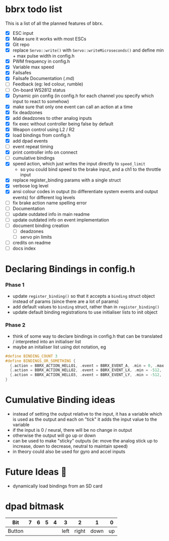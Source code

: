 # bbrx todo list
This is a list of all the planned features of bbrx.

- [x] ESC input
- [x] Make sure it works with most ESCs
- [x] Git repo
- [x] replace `Servo::write()` with `Servo::writeMicroseconds()` and define min + max pulse width in config.h
- [x] PWM frequency in config.h
- [x] Variable max speed
- [x] Failsafes
- [x] Failsafe Documentation (.md)
- [ ] Feedback (eg: led colour, rumble)
- [ ] On-board WS2812 status
- [x] Dynamic pin config (in config.h for each channel you specify which input to react to somehow)
- [x] make sure that only one event can call an action at a time
- [x] fix deadzones
- [x] add deadzones to other analog inputs
- [x] fix exec without controller being false by default
- [x] Weapon control using L2 / R2
- [x] load bindings from config.h
- [x] add dpad events
- [ ] event repeat timing
- [x] print controller info on connect
- [ ] cumulative bindings
- [x] speed action, which just writes the input directly to `speed_limit`
  - so you could bind speed to the brake input, and a ch1 to the throttle input
- [x] replace register_binding params with a single struct
- [x] verbose log level
- [x] ansi colour codes in output (to differentiate system events and output events) for different log levels
- [ ] fix brake action name spelling error
- [ ] Documentation
- [ ] update outdated info in main readme
- [ ] update outdated info on event implementation
- [ ] document binding creation
  - [ ] deadzones
  - [ ] servo pin limits
- [ ] credits on readme
- [ ] docs index

# Declaring Bindings in config.h
### Phase 1
- update `register_binding()` so that it accepts a `binding` struct object instead of params (since there are a lot of params)
- add default values to `binding` struct, rather than in `register_binding()`
- update default binding registrations to use initialiser lists to init object

### Phase 2
- think of some way to declare bindings in config.h that can be translated / interpreted into an initialiser list
- maybe an initaliser list using dot notation, eg
```c
#define BINDING_COUNT 3
#define BINDINGS_OR_SOMETHING {
  {.action = BBRX_ACTION_HELLO1, .event = BBRX_EVENT_A, .min = 0, .max = 1},
  {.action = BBRX_ACTION_HELLO2, .event = BBRX_EVENT_LX, .min = -512, .max = 512, .pin = 12},
  {.action = BBRX_ACTION_HELLO3, .event = BBRX_EVENT_LY, .min = -512, .max = 512, .pin = 13},
}
```

# Cumulative Binding ideas
- instead of setting the output relative to the input, it has a variable which is used as the output and each on "tick" it adds the input value to the variable
- if the input is 0 / neural, there will be no change in output
- otherwise the output will go up or down
- can be used to make "sticky" outputs (ie: move the analog stick up to increase, down to decrease, neutral to maintain speed)
- in theory could also be used for gyro and accel inputs

# Future Ideas :thinking:
- dynamically load bindings from an SD card

# dpad bitmask

| Bit    | 7 | 6 | 5 | 4 | 3    | 2     | 1     | 0  |
|--------|---|---|---|---|------|-------|-------|----|
| Button |   |   |   |   | left | right | down  | up |